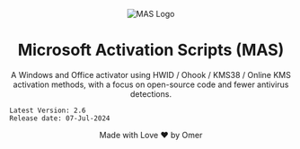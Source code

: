<p align="center"><img src="https://massgrave.dev/img/logo_small.png" alt="MAS Logo"></p>

<h1 align="center">Microsoft  Activation  Scripts (MAS)</h1>

<p align="center">A Windows and Office activator using HWID / Ohook / KMS38 / Online KMS activation methods, with a focus on open-source code and fewer antivirus detections.</p>



```
Latest Version: 2.6
Release date: 07-Jul-2024

```


<p align="center">Made with Love ❤️ by Omer</p>
